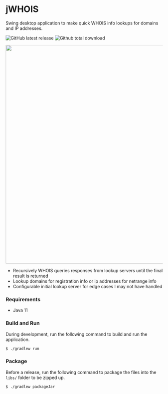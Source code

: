 # jWHOIS

Swing desktop application to make quick WHOIS info lookups for domains and IP addresses.

![GitHub latest release](https://img.shields.io/github/release/mattwright324/jwhois.svg?style=flat-square)
![Github total download](https://img.shields.io/github/downloads/mattwright324/jwhois/total?style=flat-square)

<img src="https://i.imgur.com/EEaXkR5.png" width="700" />

- Recursively WHOIS queries responses from lookup servers until the final result is returned
- Lookup domains for registration info or ip addresses for netrange info
- Configurable initial lookup server for edge cases I may not have handled

### Requirements

- Java 11

### Build and Run

During development, run the following command to build and run the application.

```sh
$ ./gradlew run
```

### Package

Before a release, run the following command to package the files into the `libs/` folder to be zipped up.

```sh
$ ./gradlew packageJar
```